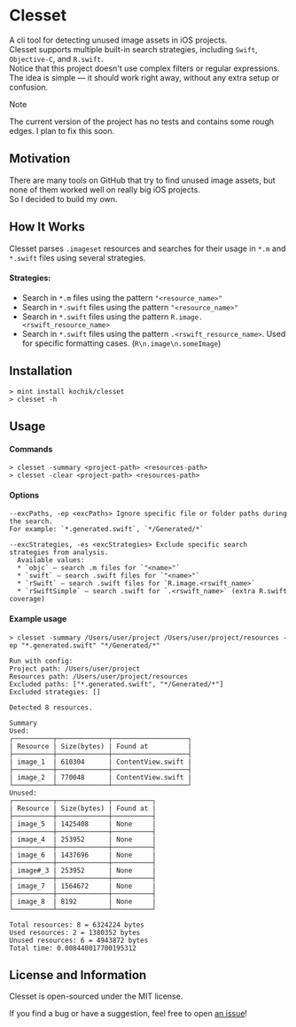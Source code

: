 # Clesset
A cli tool for detecting unused image assets in iOS projects.\
Clesset supports multiple built-in search strategies, including `Swift`, `Objective-C`, and `R.swift`.\
Notice that this project doesn't use complex filters or regular expressions.\
The idea is simple — it should work right away, without any extra setup or confusion.


> [!NOTE]
> The current version of the project has no tests and contains some rough edges.
> I plan to fix this soon.

## Motivation
There are many tools on GitHub that try to find unused image assets, but none of them worked well on really big iOS projects.  
So I decided to build my own.

## How It Works
Clesset parses `.imageset` resources and searches for their usage in `*.m` and `*.swift` files using several strategies.
#### Strategies:
* Search in `*.m` files using the pattern `"<resource_name>"`
* Search in `*.swift` files using the pattern `"<resource_name>"`
* Search in `*.swift` files using the pattern `R.image.<rswift_resource_name>`
* Search in `*.swift` files using the pattern `.<rswift_resource_name>`. Used for specific formatting cases. (`R\n.image\n.someImage`)
## Installation
```shell
> mint install kochik/clesset
> clesset -h
```
## Usage
#### Commands
```shell
> clesset -summary <project-path> <resources-path>
> clesset -clear <project-path> <resources-path>
```
#### Options
```
--excPaths, -ep <excPaths> Ignore specific file or folder paths during the search.
For example: `*.generated.swift`, `*/Generated/*`

--excStrategies, -es <excStrategies> Exclude specific search strategies from analysis.
  Available values:
  * `objc` – search .m files for `"<name>"`
  * `swift` – search .swift files for `"<name>"`
  * `rSwift` – search .swift files for `R.image.<rswift_name>`
  * `rSwiftSimple` – search .swift for `.<rswift_name>` (extra R.swift coverage)
```
#### Example usage
```shell
> clesset -summary /Users/user/project /Users/user/project/resources -ep "*.generated.swift" "*/Generated/*"

Run with config:
Project path: /Users/user/project
Resources path: /Users/user/project/resources
Excluded paths: ["*.generated.swift", "*/Generated/*"]
Excluded strategies: []

Detected 8 resources.

Summary
Used:
┌──────────┬─────────────┬───────────────────┐
| Resource | Size(bytes) | Found at          |
├──────────┼─────────────┼───────────────────┤
| image_1  | 610304      | ContentView.swift |
├──────────┼─────────────┼───────────────────┤
| image_2  | 770048      | ContentView.swift |
└──────────┴─────────────┴───────────────────┘
Unused:
┌──────────┬─────────────┬──────────┐
| Resource | Size(bytes) | Found at |
├──────────┼─────────────┼──────────┤
| image_5  | 1425408     | None     |
├──────────┼─────────────┼──────────┤
| image_4  | 253952      | None     |
├──────────┼─────────────┼──────────┤
| image_6  | 1437696     | None     |
├──────────┼─────────────┼──────────┤
| image#_3 | 253952      | None     |
├──────────┼─────────────┼──────────┤
| image_7  | 1564672     | None     |
├──────────┼─────────────┼──────────┤
| image_8  | 8192        | None     |
└──────────┴─────────────┴──────────┘

Total resources: 8 = 6324224 bytes
Used resources: 2 = 1380352 bytes
Unused resources: 6 = 4943872 bytes
Total time: 0.008440017700195312
```
## License and Information
Clesset is open-sourced under the MIT license.

If you find a bug or have a suggestion, feel free to open [an issue](https://github.com/kochik/clesset/issues/new)!
